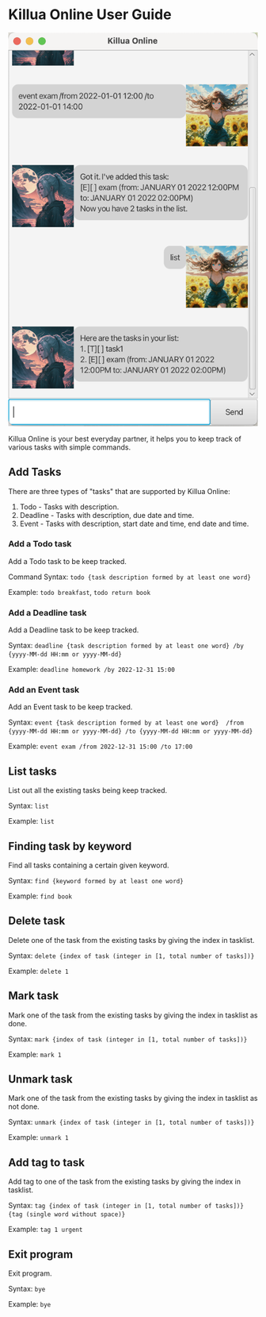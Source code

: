 # Killua Online User Guide

![Product screenshot](Ui.png)

Killua Online is your best everyday partner, it helps you to keep track of various tasks with simple commands.

## Add Tasks

There are three types of "tasks" that are supported by Killua Online:
1. Todo - Tasks with description.
2. Deadline - Tasks with description, due date and time.
3. Event - Tasks with description, start date and time, end date and time.

### Add a Todo task

Add a Todo task to be keep tracked.

Command Syntax: `todo {task description formed by at least one word}`

Example: `todo breakfast`, `todo return book`

### Add a Deadline task

Add a Deadline task to be keep tracked.

Syntax: `deadline {task description formed by at least one word} /by {yyyy-MM-dd HH:mm or yyyy-MM-dd}`

Example: `deadline homework /by 2022-12-31 15:00`

### Add an Event task

Add an Event task to be keep tracked.

Syntax: `event {task description formed by at least one word} 
/from {yyyy-MM-dd HH:mm or yyyy-MM-dd} /to {yyyy-MM-dd HH:mm or yyyy-MM-dd}`

Example: `event exam /from 2022-12-31 15:00 /to 17:00`

## List tasks 

List out all the existing tasks being keep tracked.

Syntax: `list`

Example: `list`

## Finding task by keyword

Find all tasks containing a certain given keyword.

Syntax: `find {keyword formed by at least one word}`

Example: `find book`

## Delete task

Delete one of the task from the existing tasks by giving the index in tasklist.

Syntax: `delete {index of task (integer in [1, total number of tasks])}`

Example: `delete 1`

## Mark task

Mark one of the task from the existing tasks by giving the index in tasklist as done.

Syntax: `mark {index of task (integer in [1, total number of tasks])}`

Example: `mark 1`

## Unmark task

Mark one of the task from the existing tasks by giving the index in tasklist as not done.

Syntax: `unmark {index of task (integer in [1, total number of tasks])}`

Example: `unmark 1`

## Add tag to task

Add tag to one of the task from the existing tasks by giving the index in tasklist.

Syntax: `tag {index of task (integer in [1, total number of tasks])} {tag (single word without space)}`

Example: `tag 1 urgent`

## Exit program

Exit program.

Syntax: `bye`

Example: `bye`
